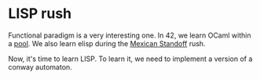 # LISP rush

Functional paradigm is a very interesting one. In 42, we learn OCaml within a
[pool](https://github.com/42dannywillems/Piscine.OCaml.git).
We also learn elisp during the [Mexican
Standoff](https://github.com/42dannywillems/rushes_mexican.standoff.git) rush.

Now, it's time to learn LISP. To learn it, we need to implement a version of a
conway automaton.
